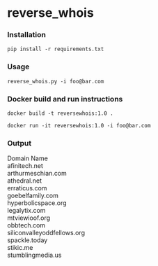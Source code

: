 # reverse_whois

### Installation
`pip install -r requirements.txt`

### Usage 
`reverse_whois.py -i foo@bar.com`

### Docker build and run instructions
`docker build -t reversewhois:1.0 .`

`docker run -it reversewhois:1.0 -i foo@bar.com`

### Output
Domain Name  
afinitech.net  
arthurmeschian.com  
athedral.net  
erraticus.com  
goebelfamily.com  
hyperbolicspace.org  
legalytix.com  
mtviewioof.org  
obbtech.com  
siliconvalleyoddfellows.org  
spackle.today  
stikic.me  
stumblingmedia.us  

